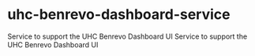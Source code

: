 # uhc-benrevo-dashboard-service
Service to support the UHC Benrevo Dashboard UI		Service to support the UHC Benrevo Dashboard UI
 